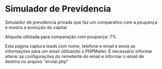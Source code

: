 # Simulador de Previdencia
Simulador de previdencia privada que faz um comparativo com a poupança e mostra a evolução do capital.

Aliquota utilizada para comparação com poupança: 7%

Esta página captura leads com nome, telefone e email e envia as informações para um email utilizando o PHPMailer.
É necessário informar alterar as configurações do remetente do email e informar o email de destino no arquivo "enviar.php"

